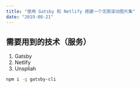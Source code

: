 ```yaml
---
title: "使用 Gatsby 和 Netlify 搭建一个无限滚动图片集"
date: "2019-08-21"
---
```


## 需要用到的技术（服务）

1. Gatsby
2. Netlify
3. Unspliah

```bash
npm i -g gatsby-cli
```
